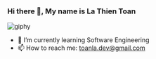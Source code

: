### Hi there 👋, My name is La Thien Toan

![giphy](https://github.com/toanla05/toanla05/assets/134460591/707fb157-74b8-47c5-90c6-573363dddb41)

- 🌱 I’m currently learning Software Engineering 
- 📫 How to reach me: toanla.dev@gmail.com
